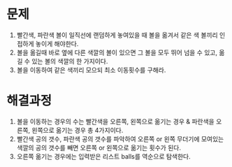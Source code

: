 # 문제

1. 빨간색, 파란색 볼이 일직선에 랜덤하게 놓여있을 때 볼을 옮겨서 같은 색 볼끼리 인접하게 놓이게 해야한다.
2. 볼을 옮길때 바로 옆에 다른 색깔의 볼이 있으면 그 볼을 모두 뛰어 넘을 수 있고, 옮길 수 있는 볼의 색깔의 한 가지이다.
3. 볼을 이동하여 같은 색끼리 모으되 최소 이동횟수를 구해라.



# 해결과정

1. 볼을 이동하는 경우의 수는 빨간색을 오른쪽, 왼쪽으로 옮기는 경우 & 파란색을 오른쪽, 왼쪽으로 옮기는 경우 총 4가지이다.
2. 빨간색 공의 갯수, 파란색 공의 갯수를 파악하여 오른쪽 or 왼쪽 무더기에 모여있는 색깔의 공의 갯수를 빼면 오른쪽 or 왼쪽으로 옮기는 횟수가 된다.
3. 오른쪽 옮기는 경우에는 입력받은 리스트 balls를 역순으로 탐색한다.

